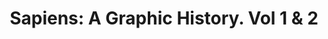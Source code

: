 ---
title: "Sapiens: A Graphic History. Vol 1 & 2"
description: "Ketika gambar lebih baik daripada kata-kata. Sapiens Graphic Novel lah yang membuat saya mau bertemu lagi dengan tulisan Yuval, setelah sebelumnya mogok di halaman 253."
cover: "/images/reading/sapiens.jpeg"
publishDate: 2022-04-15
authors: "David Vandermeulen, Daniel Casanave, Yuval Noah Harari"
---